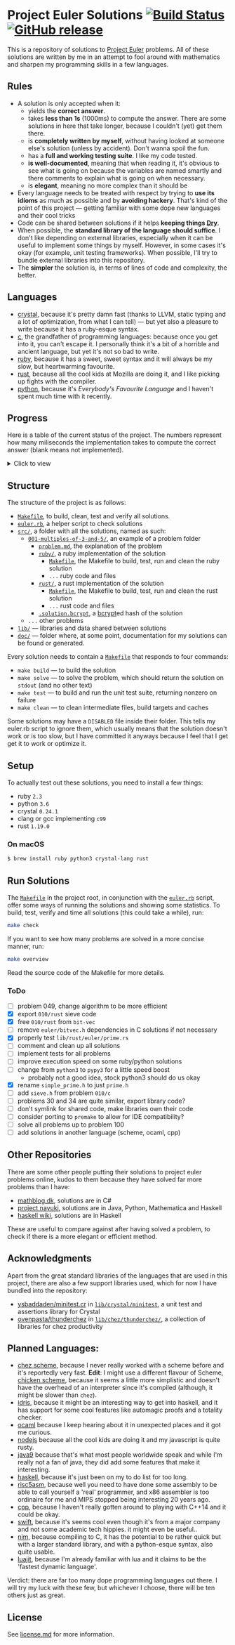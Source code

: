 # Project Euler Solutions [![Build Status](https://travis-ci.org/xfbs/euler.svg?branch=master)](https://travis-ci.org/xfbs/euler) [![GitHub release](https://img.shields.io/github/tag/xfbs/euler.svg)]()

This is a repository of solutions to [Project Euler](https://projecteuler.net/)
problems. All of these solutions are written by me in an attempt to fool around
with mathematics and sharpen my programming skills in a few languages.

## Rules

  - A solution is only accepted when it:
      - yields the **correct answer**.
      - takes **less than 1s** (1000ms) to compute the answer. There are some
        solutions in here that take longer, because I couldn't (yet) get them
        there.
      - is **completely written by myself**, without having looked at someone
        else's solution (unless by accident). Don't wanna spoil the fun.
      - has a **full and working testing suite**. I like my code tested.
      - **is well-documented**, meaning that when reading it, it's obvious to
        see what is going on because the variables are named smartly and there
        comments to explain what is going on when necessary.
      - is **elegant**, meaning no more complex than it should be
  - Every language needs to be treated with respect by trying to **use its
    idioms** as much as possible and by **avoiding hackery**. That's kind of the
    point of this project — getting familiar with some dope new languages and
    their cool tricks
  - Code can be shared between solutions if it helps **keeping things 
    [Dry](http://wiki.c2.com/?DontRepeatYourself)**.
  - When possible, the **standard library of the language should suffice**. I
    don't like depending on external libraries, especially when it can be useful
    to implement some things by myself. However, in some cases it's okay (for 
    example, unit testing frameworks). When possible, I'll try to bundle
    external libraries into this repository.
  - The **simpler** the solution is, in terms of lines of code and complexity,
    the better.

## Languages

  - [crystal](https://crystal-lang.org/), because it's pretty damn fast (thanks
    to LLVM, static typing and a lot of optimization, from what I can tell) — 
    but yet also a pleasure to write because it has a ruby-esque syntax.
  - [c](https://en.wikipedia.org/wiki/C_(programming_language)), the grandfather
    of programming languages: because once you get into it, you can't escape it.
    I personally think it's a bit of a horrible and ancient language, but yet
    it's not so bad to write.
  - [ruby](https://www.ruby-lang.org), because it has a sweet, sweet syntax and
    it will always be my slow, but heartwarming favourite.
  - [rust](https://rust-lang.org), because all the cool kids at Mozilla are
    doing it, and I like picking up fights with the compiler.
  - [python](https://python.org), because it's *Everybody's Favourite Language*
    and I haven't spent much time with it recently.

## Progress

Here is a table of the current status of the project. The numbers represent how
many miliseconds the implementation takes to compute the correct answer (blank
means not implemented). 

<details>
  <summary>Click to view</summary>

| problem | crystal | ruby |   c | rust | python | *avg* |
| ------: | ------- | ---- | --- | ---- | ------ | ----- |
| [`001`](https://projecteuler.net/problem=001) | 18ms | 72ms | 12ms | 16ms | 52ms | 34ms |
| [`002`](https://projecteuler.net/problem=002) | 22ms | 88ms | 12ms | 18ms | 70ms | 42ms |
| [`003`](https://projecteuler.net/problem=003) | 22ms | 88ms | 14ms | 20ms | 64ms | 41ms |
| [`004`](https://projecteuler.net/problem=004) | 78ms | 114ms | 14ms | 22ms | 62ms | 58ms |
| [`005`](https://projecteuler.net/problem=005) | 20ms | 64ms | 12ms | 12ms | 48ms | 31ms |
| [`006`](https://projecteuler.net/problem=006) | 18ms | 78ms | 14ms | 14ms | 54ms | 35ms |
| [`007`](https://projecteuler.net/problem=007) | 30ms | 146ms | 22ms | 22ms | 210ms | 86ms |
| [`008`](https://projecteuler.net/problem=008) | 18ms | 68ms | 12ms | 14ms | 50ms | 32ms |
| [`009`](https://projecteuler.net/problem=009) | 16ms | 70ms | 10ms | 16ms | 88ms | 40ms |
| [`010`](https://projecteuler.net/problem=010) | 134ms | 350ms | 424ms | 28ms | 510ms | 289ms |
| [`011`](https://projecteuler.net/problem=011) | 20ms | 68ms | 12ms | 12ms | 52ms | 32ms |
| [`012`](https://projecteuler.net/problem=012) | 76ms | 680ms | 42ms | 42ms | 1144ms | 396ms |
| [`013`](https://projecteuler.net/problem=013) | 16ms | 62ms | 14ms | 14ms | 46ms | 30ms |
| [`014`](https://projecteuler.net/problem=014) | 536ms | 1378ms | 34ms | 32ms | 2070ms | 810ms |
| [`015`](https://projecteuler.net/problem=015) | 16ms | 68ms | 12ms | 18ms | 54ms | 33ms |
| [`016`](https://projecteuler.net/problem=016) | 14ms | 70ms | 12ms | 18ms | 48ms | 32ms |
| [`017`](https://projecteuler.net/problem=017) | 48ms | 104ms | 12ms | 16ms | 52ms | 46ms |
| [`018`](https://projecteuler.net/problem=018) | 16ms | 72ms | 12ms | 12ms | 54ms | 33ms |
| [`019`](https://projecteuler.net/problem=019) | 16ms | 66ms | 12ms | 16ms |      | 27ms |
| [`020`](https://projecteuler.net/problem=020) | 16ms | 66ms | 14ms | 14ms | 50ms | 32ms |
| [`021`](https://projecteuler.net/problem=021) | 40ms | 450ms | 18ms | 26ms | 174ms | 141ms |
| [`022`](https://projecteuler.net/problem=022) | 42ms | 88ms | 18ms | 16ms | 74ms | 47ms |
| [`023`](https://projecteuler.net/problem=023) | 486ms | 2326ms | 36ms | 62ms |      | 727ms |
| [`024`](https://projecteuler.net/problem=024) | 18ms | 70ms | 12ms | 16ms |      | 29ms |
| [`025`](https://projecteuler.net/problem=025) | 18ms | 70ms | 10ms | 18ms | 50ms | 33ms |
| [`026`](https://projecteuler.net/problem=026) | 44ms | 142ms |      |      |      | 93ms |
| [`027`](https://projecteuler.net/problem=027) | 200ms | 920ms | 40ms | 50ms |      | 302ms |
| [`028`](https://projecteuler.net/problem=028) | 14ms | 66ms | 14ms | 12ms | 50ms | 31ms |
| [`029`](https://projecteuler.net/problem=029) | 134ms | 82ms |  8ms | 18ms | 60ms | 60ms |
| [`030`](https://projecteuler.net/problem=030) | 30ms | 98ms | 14ms | 18ms | 80ms | 48ms |
| [`031`](https://projecteuler.net/problem=031) | 38ms | 102ms | 14ms | 16ms | 116ms | 57ms |
| [`032`](https://projecteuler.net/problem=032) | 290ms | 1090ms | 30ms | 50ms |      | 365ms |
| [`033`](https://projecteuler.net/problem=033) | 22ms | 74ms | 14ms |      |      | 36ms |
| [`034`](https://projecteuler.net/problem=034) | 60ms | 154ms | 42ms | 54ms |      | 77ms |
| [`035`](https://projecteuler.net/problem=035) | 602ms | 3408ms | 178ms | 178ms |      | 1091ms |
| [`036`](https://projecteuler.net/problem=036) | 20ms | 80ms | 30ms |      |      | 43ms |
| [`037`](https://projecteuler.net/problem=037) | 162ms |      | 126ms |      |      | 144ms |
| [`038`](https://projecteuler.net/problem=038) | 76ms | 164ms | 12ms | 16ms |      | 67ms |
| [`039`](https://projecteuler.net/problem=039) | 18ms | 98ms | 10ms | 14ms |      | 35ms |
| [`040`](https://projecteuler.net/problem=040) | 18ms | 66ms | 14ms | 20ms | 50ms | 33ms |
| [`041`](https://projecteuler.net/problem=041) | 476ms |      | 118ms |      |      | 297ms |
| [`042`](https://projecteuler.net/problem=042) | 20ms | 74ms |      |      |      | 47ms |
| [`043`](https://projecteuler.net/problem=043) | 20ms | 66ms | 12ms |      |      | 32ms |
| [`044`](https://projecteuler.net/problem=044) | 90ms | 574ms | 32ms |      |      | 232ms |
| [`045`](https://projecteuler.net/problem=045) | 20ms | 78ms | 12ms | 18ms | 106ms | 46ms |
| [`046`](https://projecteuler.net/problem=046) | 34ms | 236ms | 12ms |      |      | 94ms |
| [`047`](https://projecteuler.net/problem=047) | 72ms | 404ms | 44ms |      |      | 173ms |
| [`048`](https://projecteuler.net/problem=048) | 64ms | 70ms | 16ms | 36ms | 52ms | 47ms |
| [`049`](https://projecteuler.net/problem=049) | 224ms | 960ms | 146ms |      |      | 443ms |
| [`050`](https://projecteuler.net/problem=050) | 18ms | 74ms | 10ms | 152ms |      | 63ms |
| [`052`](https://projecteuler.net/problem=052) | 120ms | 270ms | 24ms |      |      | 138ms |
| *min* | 14ms | 62ms | 8ms | 12ms | 46ms | 8ms |
| *max* | 602ms | 3408ms | 424ms | 178ms | 2070ms | 3408ms |
| *average* | 90ms | 329ms | 36ms | 29ms | 192ms | 135ms |
| *mean* | 30ms | 88ms | 14ms | 18ms | 54ms | ms |
| *count* | 51 | 49 | 49 | 39 | 29 | 217 |

</details>

## Structure

The structure of the project is as follows:
  - [`Makefile`](Makefile), to build, clean, test and verify all solutions.
  - [`euler.rb`](euler.rb), a helper script to check solutions
  - [`src/`](src/), a folder with all the solutions, named as such:
      - [`001-multiples-of-3-and-5/`](src/001-multiples-of-3-and-5), an example 
        of a problem folder
          - [`problem.md`](src/001-multiples-of-3-and-5/problem.md), the
            explanation of the problem
          - [`ruby/`](src/001-multiples-of-3-and-5/ruby/), a ruby implementation
            of the solution
              - [`Makefile`](src/001-multiples-of-3-and-5/ruby/Makefile), the
                Makefile to build, test, run and clean the ruby solution
              - `...` ruby code and files
          - [`rust/`](src/001-multiples-of-3-and-5/rust), a rust implementation of the solution
              - [`Makefile`](src/001-multiples-of-3-and-5/rust/Makefile), the
                Makefile to build, test, run and clean the rust solution
              - `...` rust code and files
          - [`.solution.bcrypt`](src/001-multiples-of-3-and-5/.solution.bcrypt),
            a [bcrypt](https://en.wikipedia.org/wiki/Bcrypt)ed hash of the
            solution
      - `...` other problems
  - [`lib/`](lib/) — libraries and data shared between solutions
  - [`doc/`](doc/) — folder where, at some point, documentation for my solutions
    can be found or generated.

Every solution needs to contain a
[`Makefile`](src/001-multiples-of-3-and-5/ruby/Makefile) that responds to four
commands:
  - `make build` — to build the solution
  - `make solve` — to solve the problem, which should return the solution on
    `stdout` (and no other text)
  - `make test` — to build and run the unit test suite, returning nonzero on
    failure
  - `make clean` — to clean intermediate files, build targets and caches

Some solutions may have a `DISABLED` file inside their folder. This tells my
euler.rb script to ignore them, which usually means that the solution doesn't
work or is too slow, but I have committed it anyways because I feel that I get
get it to work or optimize it.

## Setup

To actually test out these solutions, you need to install a few things: 

  - ruby `2.3`
  - python `3.6`
  - crystal `0.24.1`
  - clang or gcc implementing `c99`
  - rust `1.19.0`

### On macOS

```bash
$ brew install ruby python3 crystal-lang rust
```

## Run Solutions

The [`Makefile`](Makefile) in the project root, in conjunction with the 
[`euler.rb`](euler.rb) script, offer some ways of running the solutions and
showing some statistics. To build, test, verify and time all solutions (this
could take a while), run:

```bash
make check
```

If you want to see how many problems are solved in a more concise manner, run:

```bash
make overview
```

Read the source code of the Makefile for more details.

### ToDo

  - [ ] problem 049, change algorithm to be more efficient
  - [X] export `010/rust` sieve code
  - [X] free `010/rust` from `bit-vec`
  - [ ] remove `euler/bitvec.h` dependencies in C solutions if not necessary
  - [X] properly test `lib/rust/euler/prime.rs`
  - [ ] comment and clean up all solutions
  - [ ] implement tests for all problems
  - [ ] improve execution speed on some ruby/python solutions
  - [ ] change from `python3` to `pypy3` for a little speed boost
      - probably not a good idea, stock python3 should do us okay
  - [X] rename `simple_prime.h` to just `prime.h`
  - [ ] add `sieve.h` from problem `010/c`
  - [ ] problems 30 and 34 are quite similar, export library code?
  - [ ] don't symlink for shared code, make libraries own their code
  - [ ] consider porting to `premake` to allow for IDE compatibility?
  - [ ] solve all problems up to problem 100
  - [ ] add solutions in another language (scheme, ocaml, cpp)

## Other Repositories

There are some other people putting their solutions to project euler problems
online, kudos to them because they have solved far more problems than I have:

  - [mathblog.dk](http://www.mathblog.dk/project-euler-solutions/), solutions
    are in C#
  - [project nayuki](https://www.nayuki.io/page/project-euler-solutions),
    solutions are in Java, Python, Mathematica and Haskell
  - [haskell wiki](https://wiki.haskell.org/Euler_problems), solutions are in
    Haskell

These are useful to compare against after having solved a problem, to check if
there is a more elegant or efficient method.

## Acknowledgments

Apart from the great standard libraries of the languages that are used in this
project, there are also a few support libraries used, which for now I have
bundled into the repository:

  - [ysbaddaden/minitest.cr](https://github.com/ysbaddaden/minitest.cr) in
    [`lib/crystal/minitest`](lib/crystal/minitest/), a unit test and assertions
    library for Crystal
  - [ovenpasta/thunderchez](https://github.com/ovenpasta/thunderchez) in
    [`lib/chez/thunderchez/`](lib/chez/thunderchez/), a collection of libraries
    for chez productivity

## Planned Languages:

  - [chez scheme](https://github.com/cisco/ChezScheme), because I never really
    worked with a scheme before and it's reportedly very fast. **Edit**: I might
    use a different flavour of Scheme, [chicken scheme](http://call-cc.org),
    because it seems a little more simplistic and doesn't have the overhead of
    an interpreter since it's compiled (although, it might be slower than
    `chez`).
  - [idris](https://www.idris-lang.org), because it might be an interesting way
    to get into haskell, and it has support for some cool features like
    automagic proofs and a totality checker.
  - [ocaml](https://github.com/ocaml/ocaml) because I keep hearing about it in
    unexpected places and it got me curious.
  - [nodejs](https://github.com/nodejs/node) because all the cool kids are doing
    it and my javascript is quite rusty.
  - [java9](https://www.oracle.com/java/java9.html) because that's what most
    people worldwide speak and while I'm really not a fan of java, they did add
    some features that make it interesting.
  - [haskell](https://www.haskell.org), because it's just been on my to do list
    for too long.
  - [risc5asm](https://rv8.io), because well you need to have done some assembly
    to be able to call yourself a 'real' programmer, and x86 assembler is too
    ordinaire for me and MIPS stopped being interesting 20 years ago.
  - [cpp](http://clang.org), because I haven't really gotten around to playing
    with C++14 and it could be okay.
  - [swift](https://github.com/apple/swift), because it's seems cool even though
    it's from a major company and not some academic tech hippies. it might even
    be useful..
  - [nim](https://nim-lang.org), because compiling to C, it has the potential to
    be rather quick but with a larger standard library, and with a python-esque
    syntax, also quite usable.
  - [luajit](https://luajit.org/luajit.html), because I'm already familiar with
    lua and it claims to be the 'fastest dynamic language'.

Verdict: there are far too many dope programming languages out there. I will try
my luck with these few, but whichever I choose, there will be ten others just as
great.

## License

See [license.md](license.md) for more information. 
